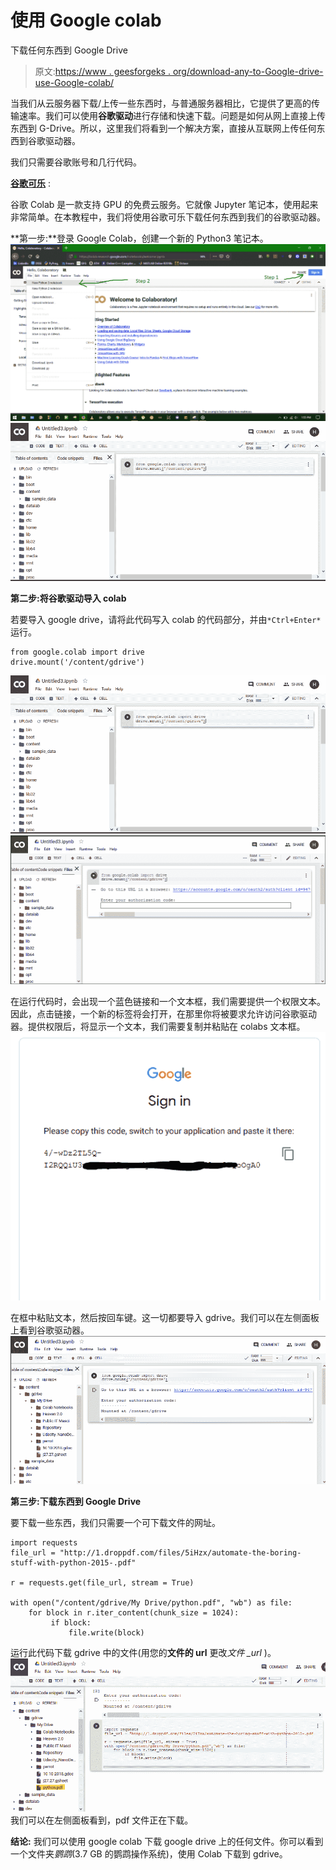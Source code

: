# 使用 Google colab

下载任何东西到 Google Drive

> 原文:[https://www . geesforgeks . org/download-any-to-Google-drive-use-Google-colab/](https://www.geeksforgeeks.org/download-anything-to-google-drive-using-google-colab/)

当我们从云服务器下载/上传一些东西时，与普通服务器相比，它提供了更高的传输速率。我们可以使用**谷歌驱动**进行存储和快速下载。问题是如何从网上直接上传东西到 G-Drive。所以，这里我们将看到一个解决方案，直接从互联网上传任何东西到谷歌驱动器。

我们只需要谷歌账号和几行代码。

**[谷歌可乐](https://colab.research.google.com/notebooks/welcome.ipynb)** :

谷歌 Colab 是一款支持 GPU 的免费云服务。它就像 Jupyter 笔记本，使用起来非常简单。在本教程中，我们将使用谷歌可乐下载任何东西到我们的谷歌驱动器。

**第一步:**登录 Google Colab，创建一个新的 Python3 笔记本。
![](img/442f8fb01f1303530bb092d125d51b61.png)
![](img/7da6f79dab71438fe5a0e7af09627df9.png)

**第二步:将谷歌驱动导入 colab**

若要导入 google drive，请将此代码写入 colab 的代码部分，并由`*Ctrl+Enter*`运行。

```
from google.colab import drive
drive.mount('/content/gdrive')
```

![](img/7da6f79dab71438fe5a0e7af09627df9.png)
![](img/039214e0e7e949da3aab0653152c2c4a.png)

在运行代码时，会出现一个蓝色链接和一个文本框，我们需要提供一个权限文本。因此，点击链接，一个新的标签将会打开，在那里你将被要求允许访问谷歌驱动器。提供权限后，将显示一个文本，我们需要复制并粘贴在 colabs 文本框。
![](img/5ad192059970399a0ae8ff3ddfa50806.png)

在框中粘贴文本，然后按回车键。这一切都要导入 gdrive。我们可以在左侧面板上看到谷歌驱动器。
![](img/b23a665609f5410b6b1d0fdbbdf53a03.png)

**第三步:下载东西到 Google Drive**

要下载一些东西，我们只需要一个可下载文件的网址。

```
import requests 
file_url = "http://1.droppdf.com/files/5iHzx/automate-the-boring-stuff-with-python-2015-.pdf"

r = requests.get(file_url, stream = True) 

with open("/content/gdrive/My Drive/python.pdf", "wb") as file: 
    for block in r.iter_content(chunk_size = 1024):
         if block: 
             file.write(block) 
```

运行此代码下载 gdrive 中的文件(用您的**文件的 url** 更改*文件 _url* )。
![](img/6fe48848fa1cf0077270d30b9360fbec.png)
我们可以在左侧面板看到，pdf 文件正在下载。

**结论:**
我们可以使用 google colab 下载 google drive 上的任何文件。你可以看到一个文件夹*鹦鹉*(3.7 GB 的鹦鹉操作系统)，使用 Colab 下载到 gdrive。